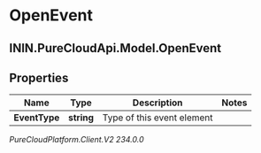 # OpenEvent

## ININ.PureCloudApi.Model.OpenEvent

## Properties

|Name | Type | Description | Notes|
|------------ | ------------- | ------------- | -------------|
| **EventType** | **string** | Type of this event element | |



_PureCloudPlatform.Client.V2 234.0.0_
